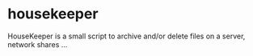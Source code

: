 housekeeper
===========

HouseKeeper is a small script to archive and/or delete files on a server, network shares ...
